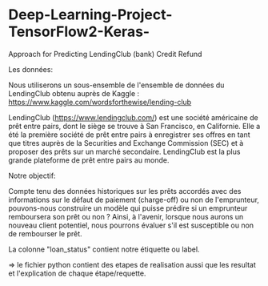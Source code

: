 # Deep-Learning-Project-TensorFlow2-Keras-
Approach for Predicting  LendingClub (bank) Credit Refund

Les données:

Nous utiliserons un sous-ensemble de l'ensemble de données du LendingClub obtenu auprès de Kaggle : https://www.kaggle.com/wordsforthewise/lending-club

LendingClub (https://www.lendingclub.com/) est une société américaine de prêt entre pairs, dont le siège se trouve à San Francisco, en Californie. Elle a été la première société de prêt entre pairs à enregistrer ses offres en tant que titres auprès de la Securities and Exchange Commission (SEC) et à proposer des prêts sur un marché secondaire. LendingClub est la plus grande plateforme de prêt entre pairs au monde.

Notre objectif:

Compte tenu des données historiques sur les prêts accordés avec des informations sur le défaut de paiement (charge-off) ou non de l'emprunteur, pouvons-nous construire un modèle qui puisse prédire si un emprunteur remboursera son prêt ou non ? Ainsi, à l'avenir, lorsque nous aurons un nouveau client potentiel, nous pourrons évaluer s'il est susceptible ou non de rembourser le prêt.

La colonne "loan_status" contient notre étiquette ou label.

=> le fichier python contient des etapes de realisation aussi que les resultat et l'explication de chaque étape/requette.
